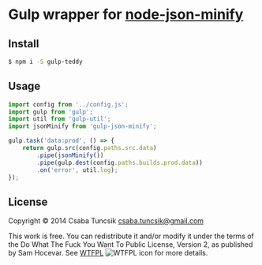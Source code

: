 # Gulp wrapper for [node-json-minify](https://www.npmjs.com/package/node-json-minify)

## Install

```sh
$ npm i -S gulp-teddy
```

## Usage

```js
import config from '../config.js';
import gulp from 'gulp';
import util from 'gulp-util';
import jsonMinify from 'gulp-json-minify';

gulp.task('data:prod', () => {
    return gulp.src(config.paths.src.data)
        .pipe(jsonMinify())
        .pipe(gulp.dest(config.paths.builds.prod.data))
        .on('error', util.log);
});
```

## License

Copyright © 2014 Csaba Tuncsik <csaba.tuncsik@gmail.com>

This work is free. You can redistribute it and/or modify it under the
terms of the Do What The Fuck You Want To Public License, Version 2,
as published by Sam Hocevar. See [WTFPL](http://www.wtfpl.net) ![WTFPL icon](http://i.imgur.com/AsWaQQl.png) for more details.

